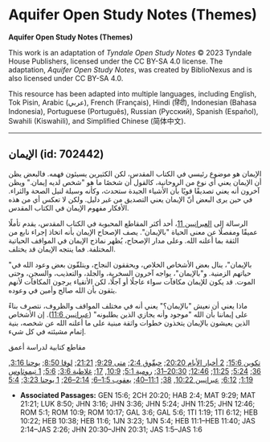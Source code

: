 # Aquifer Open Study Notes (Themes)

**Aquifer Open Study Notes (Themes)**

This work is an adaptation of *Tyndale Open Study Notes* © 2023 Tyndale House Publishers, licensed under the CC BY\-SA 4\.0 license. The adaptation, *Aquifer Open Study Notes*, was created by BiblioNexus and is also licensed under CC BY\-SA 4\.0\.

This resource has been adapted into multiple languages, including English, Tok Pisin, Arabic (عربي), French (Français), Hindi (हिंदी), Indonesian (Bahasa Indonesia), Portuguese (Português), Russian (Русский), Spanish (Español), Swahili (Kiswahili), and Simplified Chinese (简体中文).



--------------------------------

## الإيمان (id: 702442)

الإيمان هو موضوع رئيسي في الكتاب المقدس، لكن الكثيرين يسيئون فهمه. فالبعض يظن أن الإيمان يعني أي نوع من الروحانية، كالقول أن شخصًا ما هو "شخص لديه إيمان." ويظن آخرون أنه يعني تصديقًا قويًا بأن الأشياء الجيدة ستحدث، وكأنه وسيلة لنيل الصحة والثراء. في حين يرى البعض أنّ الإيمان يعني التصديق من غير دليل. ولكن لا تعكس أي من هذه الأفكار مفهوم الإيمان في الكتاب المقدس.

الرسالة إلى [العبرانيين 11](https://ref.ly/Heb11:1-Heb11:40)، أحد أكثر المقاطع المحبوبة في الكتاب المقدس، يقدم تأملًا عميقًا ومفصلًا عن معنى الحياة "بالإيمان". يصف الإصحاح الإيمان بأنه اتخاذ إجراء نابع من الثقة بما أعلنه الله. وعلى مدار الإصحاح، يُظهر نماذج الإيمان في المواقف الحياتية المختلفة. فما ينتجه الإيمان قد يختلف.

"بالإيمان"، ينال بعض الأشخاص الخلاص، ويحققون النجاح، ويتلقّون بعض وعود الله في حياتهم الزمنية. و"بالإيمان"، يواجه آخرون السخرية، والجلد، والتعذيب، والسجن، وحتى الموت. قد يكون للإيمان مكافآت سواء عاجلًا أو آجلًا، لكن الأتقياء يرجون المكافآت لأنهم يثقون بأن الله صالح وأمين في وعوده.

ماذا يعني أن نعيش "بالإيمان؟" يعني أنه في مختلف المواقف والظروف، نتصرف بناءً على إيماننا بأن الله "موجود وأنه يجازي الذين يطلبونه" ([عبرانيين 11:6](https://ref.ly/Heb11:6)). إن الأشخاص الذين يعيشون بالإيمان يتخذون خطوات واثقة مبنية على ما أعلنه الله عن شخصه، بنية إتمام مشيئته في كل شيء.

مقاطع كتابية لدراسة أعمق

[تكوين 15:6](https://ref.ly/Gen15:6); [2 أخبار الأيام 20:20](https://ref.ly/2Chr20:20); [حبقّوق 2:4](https://ref.ly/Hab2:4); [متى 9:29](https://ref.ly/Matt9:29); [21:21](https://ref.ly/Matt21:21); [لوقا 8:50](https://ref.ly/Luke8:50); [يوحنا 3:16](https://ref.ly/John3:16), [36](https://ref.ly/John3:36); [5:24](https://ref.ly/John5:24); [11:25](https://ref.ly/John11:25); [12:46](https://ref.ly/John12:46); [20:30–31](https://ref.ly/John20:30-John20:31); [رومية 5:1](https://ref.ly/Rom5:1); [10:9](https://ref.ly/Rom10:9), [17](https://ref.ly/Rom10:17); [غلاطية 3:6](https://ref.ly/Gal3:6); [5:6](https://ref.ly/Gal5:6); [1 تيموثاوس 1:19](https://ref.ly/1Tim1:19); [6:12](https://ref.ly/1Tim6:12); [عبرانيين 10:22](https://ref.ly/Heb10:22), [38](https://ref.ly/Heb10:38); [11:1–40](https://ref.ly/Heb11:1-Heb11:40); [يعقوب 1:5–6](https://ref.ly/Jas1:5-Jas1:6); [2:14–26](https://ref.ly/Jas2:14-Jas2:26); [1 يوحنا 3:23](https://ref.ly/1John3:23); [5:4](https://ref.ly/1John5:4)

* **Associated Passages:** GEN 15:6; 2CH 20:20; HAB 2:4; MAT 9:29; MAT 21:21; LUK 8:50; JHN 3:16; JHN 3:36; JHN 5:24; JHN 11:25; JHN 12:46; ROM 5:1; ROM 10:9; ROM 10:17; GAL 3:6; GAL 5:6; 1TI 1:19; 1TI 6:12; HEB 10:22; HEB 10:38; HEB 11:6; 1JN 3:23; 1JN 5:4; HEB 11:1–HEB 11:40; JAS 2:14–JAS 2:26; JHN 20:30–JHN 20:31; JAS 1:5–JAS 1:6

